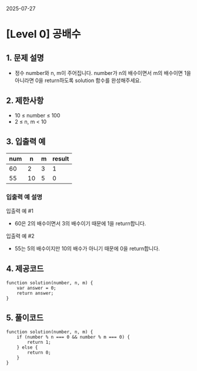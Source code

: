 2025-07-27

# [Level 0] 공배수

## 1. 문제 설명

- 정수 number와 n, m이 주어집니다. number가 n의 배수이면서 m의 배수이면 1을 아니라면 0을 return하도록 solution 함수를 완성해주세요.

## 2. 제한사항

- 10 ≤ number ≤ 100
- 2 ≤ n, m < 10

## 3. 입출력 예

|num | n |m| result |
|---|------|----|----|
|60|2|3|1|
|55|10|5|0|

### 입출력 예 설명

입출력 예 #1

- 60은 2의 배수이면서 3의 배수이기 때문에 1을 return합니다.

입출력 예 #2

- 55는 5의 배수이지만 10의 배수가 아니기 때문에 0을 return합니다.

## 4. 제공코드

```shell
function solution(number, n, m) {
    var answer = 0;
    return answer;
}
```

## 5. 풀이코드

```shell
function solution(number, n, m) {
    if (number % n === 0 && number % m === 0) {
        return 1;
    } else {
        return 0;
    }
}
```
